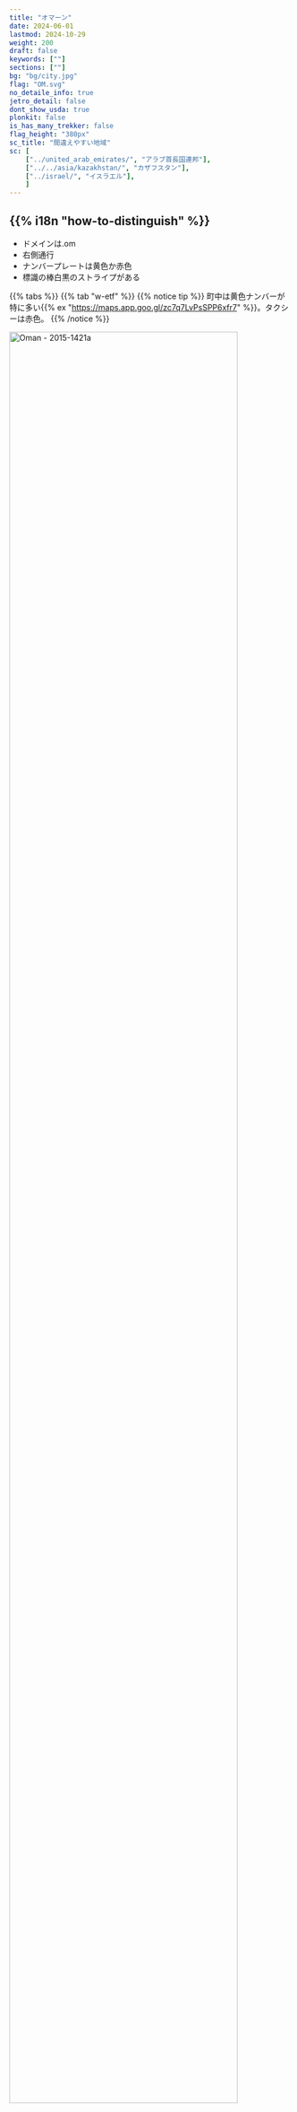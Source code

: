 ```yaml
---
title: "オマーン"
date: 2024-06-01
lastmod: 2024-10-29
weight: 200
draft: false
keywords: [""]
sections: [""]
bg: "bg/city.jpg"
flag: "OM.svg"
no_detaile_info: true
jetro_detail: false
dont_show_usda: true
plonkit: false
is_has_many_trekker: false
flag_height: "380px"
sc_title: "間違えやすい地域"
sc: [
    ["../united_arab_emirates/", "アラブ首長国連邦"],
    ["../../asia/kazakhstan/", "カザフスタン"],
    ["../israel/", "イスラエル"],
    ]
---
```


<div class="main-desciption country-description">
    <h2 class="section-title">{{% i18n "how-to-distinguish" %}}</h2>
    <ul class="rule-list">
        <li>ドメインは<span class="quiz">.om</span></li>
        <li><span class="quiz">右側</span>通行</li>
        <li>ナンバープレートは<span class="quiz">黄</span>色か赤色</li>
        <li>標識の棒白黒のストライプがある</li>
    </ul>
</div>

{{% tabs %}}
{{% tab "w-etf" %}}
{{% notice tip %}}
町中は黄色ナンバーが特に多い{{% ex "https://maps.app.goo.gl/zc7q7LvPsSPP6xfr7" %}}。タクシーは赤色。
{{% /notice %}}

<div class="googlemap-if no-margin">
<a data-flickr-embed="true" href="https://www.flickr.com/photos/37266013@N00/24300474404/in/photolist-D2mhqC-bcgRdp-dq3MVx-H56Xp-nYQJxr-rrhx1a-9w9J4M-kBs2zz-e17Fek-koMCon-8ap44-qCsCuD-at9CL-6eu64S-9EMLTo-hu4P4U-dBrbaq-9DPViY-n48QJ8-NA77jA-riEEC8-LofQDB-NQaNiw-ei8iSQ-8kRYEu-dCytCa-A7fAZ-7siW3Z-aCirYy-26f6oQB-NG7VUs-AhfpY5-8SXQRk-A7fBH-av2s8U-mKufVn-HoPL2h-r2qt3-fqvDp-oCvoZN-HUjd6Y-7rB5uz-JgSqW3-2bF2kcx-iJFfJs-qndJ5X-HoPRL3-95hQgJ-7JR8wU-n48Z9K" title="Oman - 2015-1421a"><img src="https://live.staticflickr.com/1599/24300474404_178c53ecec_c.jpg" width="90%" alt="Oman - 2015-1421a"/></a><script async src="//embedr.flickr.com/assets/client-code.js" charset="utf-8"></script>
</div>

{{% lb 50 %}}

![](1280px-Oman_license_plate_2001_series.jpg)

By <a href="//commons.wikimedia.org/wiki/User:Ji-Elle" title="User:Ji-Elle">Ji-Elle</a> - <span class="int-own-work" lang="en">Own work</span>, <a href="https://creativecommons.org/licenses/by-sa/3.0" title="Creative Commons Attribution-Share Alike 3.0">CC BY-SA 3.0</a>, <a href="https://commons.wikimedia.org/w/index.php?curid=12980300">Link</a>

![](1280px-Oman_license_plate_2001_series2.jpg)

上に同じ
{{% /lb %}}

{{% notice tip %}}
オレンジと黒のシェブロン{{% ex "https://maps.app.goo.gl/1kjUZmZjbGXY982x8" "https://maps.app.goo.gl/8cQGt2gaPCLyGFyq9" "https://maps.app.goo.gl/gJrUMD4eQsEDUTsk6"  %}}。町名や次の町への距離を書いた看板などは青色。標識の棒に白黒のストライプが多い{{% ex "https://maps.app.goo.gl/yvTj1Aq3X9TZt4DV6" %}}のはオマーンか{{% goto "../united_arab_emirates/" "UAE" %}}。
{{% /notice %}}

<div class="googlemap-if no-margin">
<a data-flickr-embed="true" href="https://www.flickr.com/photos/liquidworld/3267308326/in/photolist-5YHNWb-4tC3XM-bcgLRK-64wLyc-nskKRj-4tG6CJ-4tG5pd-4tG5E3-nKFgKj-4tG68W-ns2WA9-4tC2cv-8Q95jf-5kCn4h-Q1n5QR-Dhnf8L-23QcUbM-aFartF-96Ffnc-ackTYG-96Khm4-29WeimA-ns2wVn-dYoWB2-29ZZR4h-h2NjKe-2ajRD-mFYiX2-96FwiH-9rNJYS-24nturK-LFYxVg-5skabF-fP1zeX-Sauoxo-2bj7q1r-bbmerB-RRqSao-ijARGP-267yBNw-bbmdeT-DTGzgn-2dczqNE-25rCanb-bxBwrK-NMfW4x-oTsiHD-oDg2Wc-3eaYji-28QdBod" title="Road signs"><img src="https://live.staticflickr.com/3515/3267308326_aea5344881_c.jpg" width="90%" alt="Road signs"/></a><script async src="//embedr.flickr.com/assets/client-code.js" charset="utf-8"></script>
</div>

<div class="googlemap-if no-margin">
<img src="sign.png" width="300px">
</div>

{{% notice tip %}}
砂漠ではまったく木が生えていない{{% ex "https://maps.app.goo.gl/AHEuQnx2cuiJ2TY78" "https://maps.app.goo.gl/upvBUcJdsfpTCFCD7" %}}か、こんな感じの木がまばらに生えている{{% ex "https://maps.app.goo.gl/oYYah8sjQCg3WzCH7" "https://maps.app.goo.gl/acQfgGShB3i7NJ7YA" %}}。
{{% /notice %}}

<div class="googlemap-if no-margin">
<img src="desert_sand_dry_hot.jpg" width="90%">
</div>

{{% notice tip %}}
北東の沿岸部地域を中心にナツメヤシが植えられており{{% ex "https://maps.app.goo.gl/X54rgAF8AzJZpBNw6" "https://maps.app.goo.gl/tStXT4jvFkSnfWyZ7" %}}ナツメヤシ農園もある{{% ex "https://maps.app.goo.gl/uMU7TjYAK8kEwyLt8" "https://maps.app.goo.gl/FB4T4vaZDhbQY6Lf8" %}}。The Million Date Palm Plantation Project(意訳：ナツメ​​ヤシ100万本プロジェクト)により全国的にナツメヤシの栽培が進められた{{% ref "http://nakheel.om/?page_id=841#:~:text=The%20Million%20Date%20Palm%20Plantation,social%20development%20and%20environmental%20awareness." "Million Date Palm Plantation Project" %}}。
{{% /notice %}}

<div class="googlemap-if no-margin">
<img src="date_palm_date_palm.jpg" width="90%">
</div>


{{% /tab %}}
{{% tab "企業" %}}

{{% notice tip %}}
ミッドストリーム系企業の看板にパイプラインの行先が書いてある{{% ex "https://maps.app.goo.gl/ughCRqbFLYLt4sYz9" "https://maps.app.goo.gl/NMaiy7uLLbH3npzE6" %}}。WADIからMIRIBATへのパイプラインだと分かるので、その間くらいに場所があるはず{{% ex "https://maps.app.goo.gl/hoVWnGmCaAxuiqgy7" %}}。日本が輸入する天然ガスの３％以上はオマーン産{{% ref "https://www.meij.or.jp/kawara/2024_011.html" "オマーン国営企業、2025年からの10年間にわたる液化天然ガス（LNG）売買契約を締結" %}}。
{{% /notice %}}

<div class="googlemap-if no-margin">
<iframe src="https://www.google.com/maps/embed?pb=!4v1730263748039!6m8!1m7!1sacvB8dsMLohBDvl9W6aGmw!2m2!1d17.09723893563516!2d54.25963292406851!3f20.52854003730814!4f-7.045283378135764!5f2.852286653669389" width="600" height="450" style="border:0;" allowfullscreen="" loading="lazy" referrerpolicy="no-referrer-when-downgrade"></iframe>
</div>
{{% /tab %}}
{{% /tabs  %}}


<div class="main-desciption area-description">
    <h2 class="section-title">{{% i18n "narrow-down-the-area" %}}</h2>
    <ul class="rule-list">
        <li>北部と南部に山岳地帯があり、間には平坦な砂漠が広がっている
            <ul>
                <li>北部 アル・ハジャル山脈があり険しい岩山が多い{{% ex "https://maps.app.goo.gl/Ljx11v7DZ38cCvSq6" "https://maps.app.goo.gl/M8qo6uYZ5L7xgUQe8" "https://maps.app.goo.gl/Gesou5DMsS2FN8rMA" %}}</li>
                <li>中央部 {{% ex "https://maps.app.goo.gl/i3dq3E58Fwa9gmAY7" "https://maps.app.goo.gl/NCxVSMfyrUPZWz3E8" %}} {{% goto "../qatar/" "カタール" %}}ほど完全な平坦ではない</li>
                <li>南部 {{% ex "https://maps.app.goo.gl/CnucJnnDNtd31GPX6" "https://maps.app.goo.gl/KDqungpgRqJDpv458" %}} ドファール山脈周りは雨が降りやすく緑も多い。細かいがれきのような岩が転がっている。</li>
            </ul>
        </li>
        <li>土の色や景色
            <ul>
                <li><span style="color:#B60F00;font-size:1.2em">■</span>赤い砂の砂丘があるエリア 東はWahiba-Sandsと呼ばれるエリア{{% ex "https://maps.app.goo.gl/MnkyH7EFe9HMQaX39" "https://maps.app.goo.gl/oVsdsbENGGU4agGd9" "https://maps.app.goo.gl/hbdy6YLKmMfQ6s769" %}}、西は特定の道{{% ex "https://maps.app.goo.gl/uedEMkjFoWnPUiPW6" "https://maps.app.goo.gl/rMyQ6XjLTBEyG1Zh7" %}}</li>
                <li><span style="color:#D69A5C;font-size:1.2em">■</span>火山を含む山岳地帯であり黒っぽい{{% ex "https://maps.app.goo.gl/7q2zA9ZHjXFWAjta6" "https://maps.app.goo.gl/td2fU5DVbetwksZc7" "https://maps.app.goo.gl/6yzjjcDXMbPExjKo7" %}}</li>
                <li><span style="color:#FEDA22;font-size:1.2em">■</span>沖積層。山岳地帯ほど黒くない・砂利もまざってる{{% ex "https://maps.app.goo.gl/rvTYvMa37sp3VaWG7" "https://maps.app.goo.gl/7QgFGb63czxT3yGn8" %}}</li>
                <li><span style="color:#7B9BCA;font-size:1.2em">■</span>砂漠だが浸食された起伏があることも{{% ex "https://maps.app.goo.gl/QCwkfsDfmLgTTv8ZA" "https://maps.app.goo.gl/3CjbhMa9iVnmdPm99" "https://maps.app.goo.gl/owjkWWUronE3LZYN6" %}}</li>
                <li><span style="color:#52B701;font-size:1.2em">■</span>ドファール山脈まわり{{% ex "https://maps.app.goo.gl/N2RrujFL455RFfnv6" %}}。緑も多く牧畜が盛ん。乾いた地域には割れたような岩が散乱している{{% ex "https://maps.app.goo.gl/ikSF2wDXUNVk6Mzh8" %}}。</li>
                <li>のこりは平坦な場所が大半を占めている</li>
            </ul>
        </li>
    </ul>
</div>


{{% tabs %}}
{{% tab "地形" %}}

<div class="googlemap-if no-margin">
<p><a href="https://commons.wikimedia.org/wiki/File:Oman_location_map_Topographic.png#/media/%E3%83%95%E3%82%A1%E3%82%A4%E3%83%AB:Oman_location_map_Topographic.png"><img src="https://upload.wikimedia.org/wikipedia/commons/b/b4/Oman_location_map_Topographic.png" alt="Oman location map Topographic.png" height="720" width="553"></a></p>
<p><a href="//commons.wikimedia.org/wiki/User:Dr_Brains" title="User:Dr Brains">Dr Brains</a> - <span class="int-own-work" lang="ja">投稿者自身による著作物</span> by <a href="//commons.wikimedia.org/wiki/User:NordNordWest" title="User:NordNordWest">NordNordWest</a>, <a href="http://www.gnu.org/licenses/old-licenses/fdl-1.2.html" title="GNU Free Documentation License 1.2">GFDL 1.2</a>, <a href="https://commons.wikimedia.org/w/index.php?curid=19957804">リンク</a>による</p>
</div>

{{% /tab %}}
{{% tab "アル・ハジャル山脈" %}}

{{% notice tip %}}
ムサンダム半島（オマーンの飛び地）にもストリートビューがあるので注意{{% ex "https://maps.app.goo.gl/GGK8arY4NQQzEYcN6" %}}。地中海性気候の場所もありザクロなどの農園も見られる。南部のドファール山脈と違い木や草で覆われた山はほとんどない。
{{% /notice %}}


<div class="googlemap-if no-margin">
<img src="street_travel_car_mountain.jpg">
</div>
{{% /tab %}}
{{% tab "ドファール山脈" %}}

{{% notice tip %}}
南部のSalalah周辺に広がる山脈。モンスーンが発生する場所で他の地域より雨が多い。辺り一面が緑に覆われている場所もある{{% ex "https://maps.app.goo.gl/Gn7my7NTW8CYn82s9" "https://maps.app.goo.gl/PTHsoYhK3SkEhubY7" "https://maps.app.goo.gl/7kPEuDQMBn3zTNcT7" %}}。
{{% /notice %}}

<div class="googlemap-if no-margin">
<img src="after_rain_7.jpg" width="90%">
</div>

{{% notice tip %}}
乾燥している地域もある。北のような切り立った断崖は少なく、小さい岩が転がっていることが多い{{% ex "https://maps.app.goo.gl/jCKWRrdB3wFe5q6j8" %}}。牧畜が盛んなので牛{{% ex "https://maps.app.goo.gl/k8dvx7zrFZttexNVA" "https://maps.app.goo.gl/DeBcWG57v8o6u5Mg9" %}}・ラクダ{{% ex "https://maps.app.goo.gl/Y6sZtGhYQ6uTsYwAA" "https://maps.app.goo.gl/3t8YaWtPYttaBhDz9" %}}・ヤギなどが歩いていたり、飼うための囲いもあるっぽい{{% ex "https://maps.app.goo.gl/qYMgzZRYyusEr6q86" "https://maps.app.goo.gl/BsJL3chHFVzYceCS9" "https://maps.app.goo.gl/83UtbFBEKLVxqBNC9" %}}{{% ref "https://www.koushu.co.jp/wp/wp-content/uploads/News15-3-J.pdf" "ドファールの農業" %}}。
{{% /notice %}}

<div class="googlemap-if no-margin">
<iframe src="https://www.google.com/maps/embed?pb=!4v1730273303756!6m8!1m7!1syXctSwPh4pA_oczb5pX-rQ!2m2!1d17.25346706477437!2d54.26192620703163!3f250.73052868617418!4f0.6746594409073907!5f1.2689292377002483" width="90%" height="300" style="border:0;" allowfullscreen="" loading="lazy" referrerpolicy="no-referrer-when-downgrade"></iframe>
</div>

{{% /tab %}}
{{% tab "土の色や景色" %}}

{{% notice tip %}}
砂丘のあるエリアが東と内陸にある{{% ref "https://www.researchgate.net/figure/Simple-outline-of-the-main-desert-features-of-the-Wahiba-Sands-of-Oman-and-the-greater_fig1_226526130" "Glennie, Kenneth W., et al. 『Geological importance of luminescence dates in Oman and the Emirates: An overview.』 Geochronometria 38 (2011): 259-271." %}}らしい。画像の一部は参考文献より引用。
{{% /notice %}}


<div class="googlemap-if no-margin">
<img src="soilmap.jpg">
</div>
{{% /tab %}}
{{% /tabs  %}}



<div class="main-desciption area-description">
    <h2 class="section-title">{{% i18n "narrow-down-the-city" %}}</h2>
    <ul class="rule-list">
        <li>マシーラ島という離島がある{{% ex "https://maps.app.goo.gl/jf2fdpMZFmXokmPo9" "https://maps.app.goo.gl/iXHzYPix4rQza3H56" %}}{{% ref "https://en.wikipedia.org/wiki/Dhofar_Governorate" "Dhofar Governorate" %}}</li>
    </ul>
</div>


{{% tabs %}}
{{% tab "Masirah島" %}}

<div class="googlemap-if no-margin">
<p><a href="https://commons.wikimedia.org/wiki/File:Isla_de_Masirah.jpg#/media/File:Isla_de_Masirah.jpg"><img src="https://upload.wikimedia.org/wikipedia/commons/2/28/Isla_de_Masirah.jpg" alt="Isla de Masirah.jpg" width="90%"></a></p>
<p>By <a href="//commons.wikimedia.org/w/index.php?title=User:ELSIRIDERMOTO&amp;action=edit&amp;redlink=1" class="new" title="User:ELSIRIDERMOTO (page does not exist)">ELSIRIDERMOTO</a> - <span class="int-own-work" lang="en">Own work</span>, <a href="https://creativecommons.org/licenses/by-sa/4.0" title="Creative Commons Attribution-Share Alike 4.0">CC BY-SA 4.0</a>, <a href="https://commons.wikimedia.org/w/index.php?curid=94647403">Link</a></p>
</div>
{{% /tab %}}
{{% /tabs  %}}